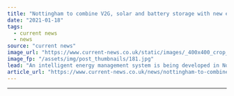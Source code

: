 ```yaml
---
title: "Nottingham to combine V2G, solar and battery storage with new energy management system"
date: "2021-01-18"
tags: 
  - current news
  - news
source: "current news"
image_url: "https://www.current-news.co.uk/static/images/_400x400_crop_center-center/PHOTO-eastcroft-depot-Nottingham-image-Openremote.jpg"
image_fp: "/assets/img/post_thumbnails/181.jpg"
lead: "​An intelligent energy management system is being developed in Nottingham to optimise clean technology including a fleet of electric vehicles (EVs), battery storage and solar."
article_url: "https://www.current-news.co.uk/news/nottingham-to-combine-v2g-solar-and-battery-storage-with-new-energy-management-system?utm_source=rss-feeds&utm_medium=rss&utm_campaign=rss"
---
```


---
